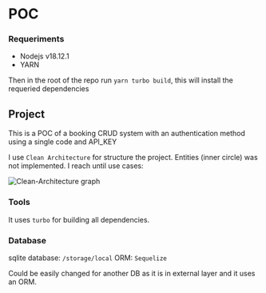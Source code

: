 # POC

###  Requeriments 

- Nodejs v18.12.1
- YARN 

Then in the root of the repo run `yarn turbo build`, this will install  the requeried dependencies

## Project

This is a POC of a booking CRUD system with an authentication method using a single code and API_KEY

I use `Clean Architecture` for structure the project. Entities (inner circle) was not implemented. I reach until use cases:

![Clean-Architecture graph](https://blog.cleancoder.com/uncle-bob/images/2012-08-13-the-clean-architecture/CleanArchitecture.jpg)


### Tools

It uses `turbo` for building all dependencies.


### Database

sqlite database:  `/storage/local`
ORM: `Sequelize`

Could be easily changed for another DB as it is in external layer and it uses an ORM. 




